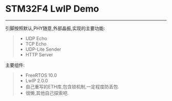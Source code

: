 # STM32F4 LwIP Demo

------

引脚按照默认,PHY随意,外部晶振,实现的主要功能:

> * UDP Echo
> * TCP Echo
> * UDP-Lite Sender
> * HTTP Server

主要组件:

> * FreeRTOS 10.0
> * LwIP 2.0.0
> * 自己重写的ETH库,包含锁机制,一定程度防丢包.
> * 很懒,其他自己探索吧.
